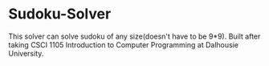 # Sudoku-Solver
This solver can solve sudoku of any size(doesn't have to be 9*9).
Built after taking CSCI 1105 Introduction to Computer Programming at Dalhousie University.
